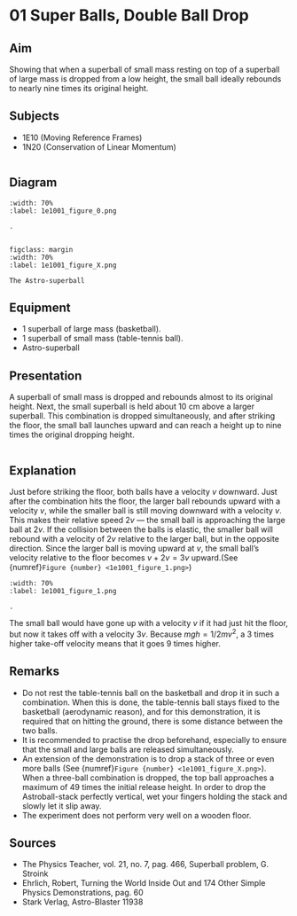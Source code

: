 # 01 Super Balls, Double Ball Drop 
    
## Aim   
 Showing that when a superball of small mass resting on top of a superball of large mass is dropped from a low height, the small ball ideally rebounds to nearly nine times its original height.    
  
## Subjects   
* 1E10 (Moving Reference Frames) 
* 1N20 (Conservation of Linear Momentum)   
  
```{iframe} https://www.youtube.com/embed/Oxte-YmnnHI?si=PzP00e48WqzlzpsX
```


## Diagram   
   
```{figure} figures/figure_0.png
:width: 70%  
:label: 1e1001_figure_0.png  

. 
``` 

      
```{figure} figures/balls.jpg 

figclass: margin
:width: 70%  
:label: 1e1001_figure_X.png

The Astro-superball 
```

## Equipment   
 *  1 superball of large mass (basketball). 
 *  1 superball of small mass (table-tennis ball). 
 *  Astro-superball
      
## Presentation   
A superball of small mass is dropped and rebounds almost to its original height. Next, the small superball is held about $10~\mathrm{cm}$ above a larger superball. This combination is dropped simultaneously, and after striking the floor, the small ball launches upward and can reach a height up to nine times the original dropping height. 

```{iframe} https://www.youtube.com/embed/CwEtNIKSpgw?si=kW0gLhwYfTybhISO
```

## Explanation   
Just before striking the floor, both balls have a velocity $v$ downward. Just after the combination hits the floor, the larger ball rebounds upward with a velocity $v$, while the smaller ball is still moving downward with a velocity $v$. This makes their relative speed $2v$ — the small ball is approaching the large ball at $2v$. If the collision between the balls is elastic, the smaller ball will rebound with a velocity of $2v$ relative to the larger ball, but in the opposite direction. Since the larger ball is moving upward at $v$, the small ball’s velocity relative to the floor becomes $v + 2v = 3v$ upward.(See {numref}`Figure {number} <1e1001_figure_1.png>`)

```{figure} figures/figure_1.png
:width: 70%  
:label: 1e1001_figure_1.png

. 
```

The small ball would have gone up with a velocity $v$ if it had just hit the floor, but now it takes off with a velocity $3v$. Because $m g h=1 / 2 m v^{2}$, a 3 times higher take-off velocity means that it goes 9 times higher.      


## Remarks
*   Do not rest the table-tennis ball on the basketball and drop it in such a combination. When this is done, the table-tennis ball stays fixed to the basketball (aerodynamic reason), and for this demonstration, it is required that on hitting the ground, there is some distance between the two balls. 
*   It is recommended to practise the drop beforehand, especially to ensure that the small and large balls are released simultaneously.
*   An extension of the demonstration is to drop a stack of three or even more balls (See {numref}`Figure {number} <1e1001_figure_X.png>`). When a three-ball combination is dropped, the top ball approaches a maximum of 49 times the initial release height. In order to drop the Astroball-stack perfectly vertical, wet your fingers holding the stack and slowly let it slip away. 
*   The experiment does not perform very well on a wooden floor.
   
  
## Sources   
 
*  The Physics Teacher, vol. 21, no. 7, pag. 466, Superball problem, G. Stroink 
*  Ehrlich, Robert, Turning the World Inside Out and 174 Other Simple Physics Demonstrations, pag. 60 
*  Stark Verlag, Astro-Blaster 11938
  
